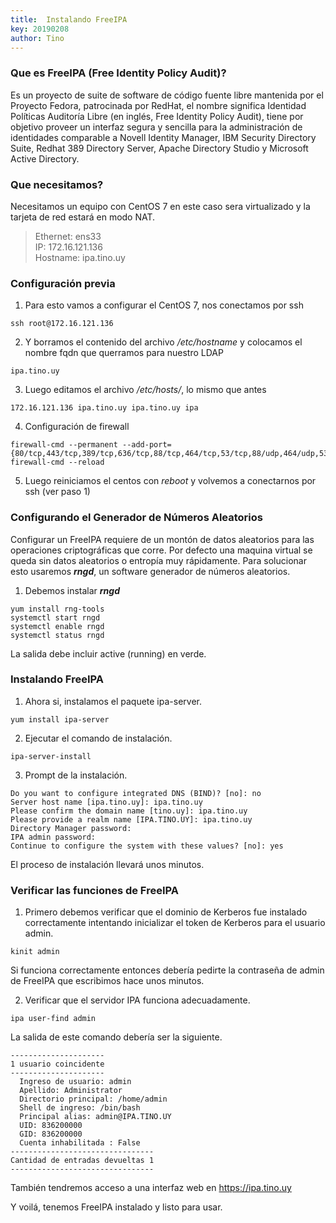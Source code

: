 ```yaml
---
title:  Instalando FreeIPA
key: 20190208
author: Tino
---
```


### Que es FreeIPA (Free Identity Policy Audit)?

Es un proyecto de suite de software de código fuente libre mantenida por el Proyecto Fedora, patrocinada por RedHat, el nombre significa Identidad Políticas Auditoría Libre (en inglés, Free Identity Policy Audit), tiene por objetivo proveer un interfaz segura y sencilla para la administración de identidades comparable a Novell Identity Manager, IBM Security Directory Suite, Redhat 389 Directory Server, Apache Directory Studio y Microsoft Active Directory.<!-- more -->  


### Que necesitamos?

Necesitamos un equipo con CentOS 7 en este caso sera virtualizado y la tarjeta de red estará en modo NAT.  

>Ethernet: ens33  
>IP: 172.16.121.136  
>Hostname: ipa.tino.uy

### Configuración previa
1. Para esto vamos a configurar el CentOS 7, nos conectamos por ssh  
```
ssh root@172.16.121.136
```
2. Y borramos el contenido del archivo _/etc/hostname_ y colocamos el nombre fqdn que querramos para nuestro LDAP  
```
ipa.tino.uy
```
3. Luego editamos el archivo _/etc/hosts/_, lo mismo que antes  
```
172.16.121.136 ipa.tino.uy ipa.tino.uy ipa
```
4. Configuración de firewall  
```
firewall-cmd --permanent --add-port={80/tcp,443/tcp,389/tcp,636/tcp,88/tcp,464/tcp,53/tcp,88/udp,464/udp,53/udp,123/udp}
firewall-cmd --reload
```
5. Luego reiniciamos el centos con _reboot_ y volvemos a conectarnos por ssh (ver paso 1)  

### Configurando el Generador de Números Aleatorios

Configurar un FreeIPA requiere de un montón de datos aleatorios para las operaciones criptográficas que corre. Por defecto una maquina virtual se queda sin datos aleatorios o entropía muy rápidamente. Para solucionar esto usaremos ***rngd***, un software generador de números aleatorios.  

1. Debemos instalar ***rngd***  
```
yum install rng-tools
systemctl start rngd
systemctl enable rngd
systemctl status rngd
```
La salida debe incluir active (running) en verde.  

### Instalando FreeIPA

1. Ahora si, instalamos el paquete ipa-server.  
```
yum install ipa-server
```

2. Ejecutar el comando de instalación.  
```
ipa-server-install
```

3. Prompt de la instalación.  
```code
Do you want to configure integrated DNS (BIND)? [no]: no  
Server host name [ipa.tino.uy]: ipa.tino.uy  
Please confirm the domain name [tino.uy]: ipa.tino.uy  
Please provide a realm name [IPA.TINO.UY]: ipa.tino.uy  
Directory Manager password:  
IPA admin password:  
Continue to configure the system with these values? [no]: yes  
```
El proceso de instalación llevará unos minutos.  

### Verificar las funciones de FreeIPA

1. Primero debemos verificar que el dominio de Kerberos fue instalado correctamente intentando inicializar el token de Kerberos para el usuario admin.  
```
kinit admin
```
Si funciona correctamente entonces debería pedirte la contraseña de admin de FreeIPA que escribimos hace unos minutos.  

2. Verificar que el servidor IPA funciona adecuadamente.  
```
ipa user-find admin
```
La salida de este comando debería ser la siguiente.  
```code
---------------------
1 usuario coincidente
---------------------
  Ingreso de usuario: admin
  Apellido: Administrator
  Directorio principal: /home/admin
  Shell de ingreso: /bin/bash
  Principal alias: admin@IPA.TINO.UY
  UID: 836200000
  GID: 836200000
  Cuenta inhabilitada : False
--------------------------------
Cantidad de entradas devueltas 1
--------------------------------
```
También tendremos acceso a una interfaz web en https://ipa.tino.uy

Y voilá, tenemos FreeIPA instalado y listo para usar.
